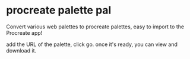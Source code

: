 # procreate palette pal

Convert various web palettes to procreate palettes, easy to import to the Procreate app!

add the URL of the palette, click go. once it's ready, you can view and download it.
